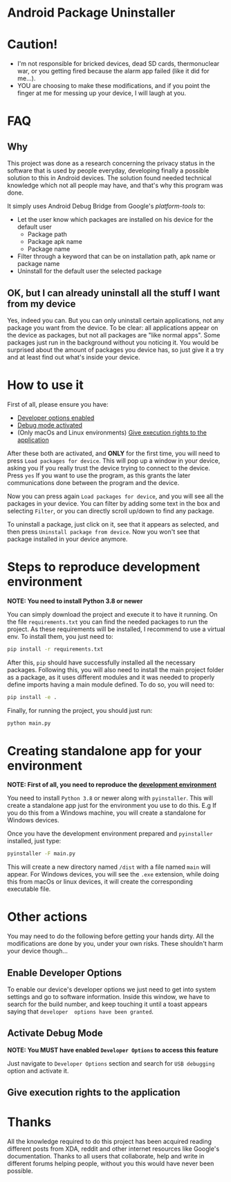 # Android Package Uninstaller# Caution!* I'm not responsible for bricked devices, dead SD cards, thermonuclear war, or you getting fired because the alarm app failed (like it did for me...).* YOU are choosing to make these modifications, and if you point the finger at me for messing up your device, I will laugh at you.# FAQ## WhyThis project was done as a research concerning the privacy status in the software that is used by people everyday, developing finally a possible solution to this in Android devices. The solution found needed technical knowledge which not all people may have, and that's why this program was done.It simply uses Android Debug Bridge from Google's _platform-tools_ to:* Let the user know which packages are installed on his device for the default user    * Package path    * Package apk name    * Package name* Filter through a keyword that can be on installation path, apk name or package name* Uninstall for the default user the selected package## OK, but I can already uninstall all the stuff I want from my deviceYes, indeed you can. But you can only uninstall certain applications, not any package you want from the device. To be clear: all applications appear on the device as packages, but not all packages are "like normal apps". Some packages just run in the background without you noticing it. You would be surprised about the amount of packages you device has, so just give it a try and at least find out what's inside your device.# How to use itFirst of all, please ensure you have:* [Developer options enabled](#enable-developer-options)* [Debug mode activated](#activate-debug-mode)* (Only macOs and Linux environments) [Give execution rights to the application](#give-execution-rights-to-the-application)After these both are activated, and **ONLY** for the first time, you will need to press `Load packages for device`. This will pop up a window in your device, asking you If you really trust the device trying to connect to the device. Press `yes` If you want to use the program, as this grants the later communications done between the program and the device.Now you can press again `Load packages for device`, and you will see all the packages in your device. You can filter by adding some text in the box and selecting `Filter`, or you can directly scroll up/down to find any package.To uninstall a package, just click on it, see that it appears as selected, and then press `Uninstall package from device`. Now you won't see that package installed in your device anymore.# Steps to reproduce development environment**NOTE: You need to install Python 3.8 or newer**You can simply download the project and execute it to have it running. On the file `requirements.txt` you can find the needed packages to run the project. As these requirements will be installed, I recommend to use a virtual env. To install them, you just need to:```bashpip install -r requirements.txt```After this, `pip` should have successfully installed all the necessary packages. Following this, you will also need to install the main project folder as a package, as it uses different modules and it was needed to properly define imports having a main module defined. To do so, you will need to:```bashpip install -e .```Finally, for running the project, you should just run:```bashpython main.py```# Creating standalone app for your environment**NOTE: First of all, you need to reproduce the [development environment](#steps-to-reproduce-development-environment)**You need to install `Python 3.8` or newer along with `pyinstaller`. This will create a standalone app just for the environment you use to do this. E.g If you do this from a Windows machine, you will create a standalone for Windows devices.Once you have the development environment prepared and `pyinstaller` installed, just type:```bashpyinstaller -F main.py```This will create a new directory named `/dist` with a file named `main` will appear. For Windows devices, you will see the `.exe` extension, while doing this from macOs or linux devices, it will create the corresponding executable file.# Other actionsYou may need to do the following before getting your hands dirty. All the modifications are done by you, under your own risks. These shouldn't harm your device though...## Enable Developer OptionsTo enable our device's developer options we just need to get into system settings and go to software information. Inside this window, we have to search for the build number, and keep touching it until a toast appears saying that `developer options have been granted`.## Activate Debug Mode**NOTE: You MUST have enabled `Developer Options` to access this feature**Just navigate to `Developer Options` section and search for `USB debugging` option and activate it.## Give execution rights to the application# ThanksAll the knowledge required to do this project has been acquired reading different posts from XDA, reddit and other internet resources like Google's documentation. Thanks to all users that collaborate, help and write in different forums helping people, without you this would have never been possible.